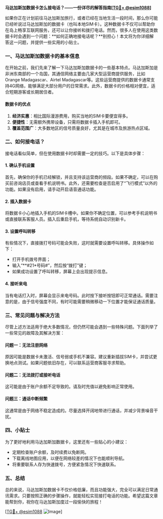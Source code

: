 **马达加斯加数据卡怎么接电话？——一份详尽的解答指南[[TG💪+ @esim1088](https://t.me/s/esim1088)]**

如果你正在计划前往马达加斯加旅行，或者已经在当地生活一段时间，那么你可能已经听说过马达加斯加的数据卡（也叫本地SIM卡）。这种数据卡不仅可以帮助你在岛上畅享互联网服务，还可以让你接听和拨打电话。然而，很多人在使用这类数据卡时会遇到一个问题：**如何正确地接电话呢？**别担心！本文将为你详细解答这一问题，并提供一些实用的小贴士。

### 一、马达加斯加数据卡的基本信息

在开始之前，我们先来了解一下马达加斯加数据卡的一些基本特点。马达加斯加是非洲东南部的一个岛国，其通信网络主要由几家大型运营商提供服务，比如Orange Madagascar、Airtel Madagascar等。这些运营商提供的数据卡通常支持4G网络，能够满足大部分用户的日常需求。此外，数据卡的价格相对便宜，适合短期游客或长期居住者。

#### 数据卡的优点
1. **经济实惠**：相比国际漫游费用，购买当地的SIM卡要便宜得多。
2. **便捷性**：无需额外携带设备，只需将数据卡插入手机即可。
3. **覆盖范围广**：大多数地区的信号质量良好，尤其是在城市及旅游热点区域。

### 二、如何接电话？

接电话看似简单，但在使用数据卡时却需要一定的技巧。以下是具体步骤：

#### 1. 确认手机设置
首先，确保你的手机已经解锁，并且支持该运营商的频段。如果不确定，可以在购买前咨询店员或查看手机说明书。此外，还需要检查是否启用了“飞行模式”以外的功能。如果没有启用，请手动开启语音通话功能。

#### 2. 插入数据卡
将数据卡小心地插入手机的SIM卡槽中。如果你不确定位置，可以参考手机说明书或直接联系客服人员。插入后重启手机，等待系统自动识别新卡。

#### 3. 设置呼叫转移
有些情况下，直接拨打号码可能会失败，这时就需要设置呼叫转移。具体操作如下：
- 打开手机拨号界面；
- 输入“**#21*号码#”，然后按“拨打”键；
- 如果成功设置了呼叫转移，屏幕上会出现提示信息。

#### 4. 接听来电
当有电话打入时，屏幕会显示来电号码。此时按下接听按钮即可正常通话。需要注意的是，由于信号强度不同，有时可能需要稍微移动一下位置才能保证通话质量。

### 三、常见问题与解决方法

尽管上述方法适用于绝大多数情况，但仍然可能会遇到一些特殊问题。下面列举了一些常见的故障及其解决方案：

#### 问题一：无法注册网络
原因可能是数据卡未激活、信号弱或手机不兼容。建议重新插拔SIM卡，并尝试更换地点测试。如果问题依旧存在，可以联系运营商客服寻求帮助。

#### 问题二：无法拨打或接听电话
这可能是由于账户余额不足导致的。请及时充值以避免影响正常使用。

#### 问题三：通话中断频繁
这通常是由于网络不稳定造成的。尽量选择开阔地带进行通话，并减少背景噪音干扰。

### 四、小贴士

为了更好地利用马达加斯加数据卡，这里还有一些贴心的小建议：

- 定期检查账户余额，及时续费以免断网。
- 下载离线地图应用，以便在网络较差的情况下也能顺利导航。
- 将重要联系人存为快速拨号，方便紧急情况下快速联系。

### 五、总结

总的来说，马达加斯加数据卡不仅价格低廉，而且功能强大，完全可以满足日常通讯需求。只要按照正确的步骤操作，就能轻松实现接打电话的功能。希望这篇文章能帮到你，祝你在马达加斯加度过一段愉快的旅程！

[[TG💪+ @esim1088](https://t.me/s/esim1088) ![Image](https://i.postimg.cc/4NQfJmqS/Snipaste-2025-05-13-00-14-12.png)]